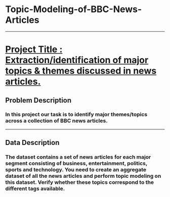 # Topic-Modeling-of-BBC-News-Articles

----

# <b><u> Project Title : Extraction/identification of major topics & themes discussed in news articles. </u></b>

## <b> Problem Description </b>

### In this project our task is to identify major themes/topics across a collection of BBC news articles.

----

## <b> Data Description </b>

### The dataset contains a set of news articles for each major segment consisting of business, entertainment, politics, sports and technology. You need to create an aggregate dataset of all the news articles and perform topic modeling on this dataset. Verify whether these topics correspond to the different tags available.
